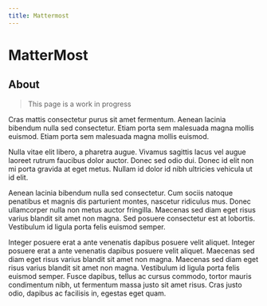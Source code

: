 ```yaml
---
title: Mattermost
---
```


# MatterMost

## About

> This page is a work in progress

Cras mattis consectetur purus sit amet fermentum. Aenean lacinia bibendum nulla sed consectetur. Etiam porta sem malesuada magna mollis euismod. Etiam porta sem malesuada magna mollis euismod.

Nulla vitae elit libero, a pharetra augue. Vivamus sagittis lacus vel augue laoreet rutrum faucibus dolor auctor. Donec sed odio dui. Donec id elit non mi porta gravida at eget metus. Nullam id dolor id nibh ultricies vehicula ut id elit.

Aenean lacinia bibendum nulla sed consectetur. Cum sociis natoque penatibus et magnis dis parturient montes, nascetur ridiculus mus. Donec ullamcorper nulla non metus auctor fringilla. Maecenas sed diam eget risus varius blandit sit amet non magna. Sed posuere consectetur est at lobortis. Vestibulum id ligula porta felis euismod semper.

Integer posuere erat a ante venenatis dapibus posuere velit aliquet. Integer posuere erat a ante venenatis dapibus posuere velit aliquet. Maecenas sed diam eget risus varius blandit sit amet non magna. Maecenas sed diam eget risus varius blandit sit amet non magna. Vestibulum id ligula porta felis euismod semper. Fusce dapibus, tellus ac cursus commodo, tortor mauris condimentum nibh, ut fermentum massa justo sit amet risus. Cras justo odio, dapibus ac facilisis in, egestas eget quam.
